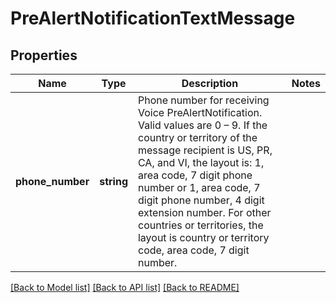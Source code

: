 # PreAlertNotificationTextMessage

## Properties
Name | Type | Description | Notes
------------ | ------------- | ------------- | -------------
**phone_number** | **string** | Phone number for receiving Voice PreAlertNotification.  Valid values are 0 – 9.  If the country or territory of the message recipient is US, PR, CA, and VI, the layout is:  1, area code, 7 digit phone number or  1, area code, 7 digit phone number, 4 digit extension number.  For other countries or territories, the layout is country or territory code, area code, 7 digit number. | 

[[Back to Model list]](../../README.md#documentation-for-models) [[Back to API list]](../../README.md#documentation-for-api-endpoints) [[Back to README]](../../README.md)

